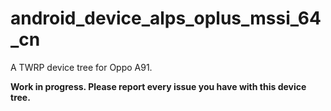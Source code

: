 # android_device_alps_oplus_mssi_64_cn
A TWRP device tree for Oppo A91.

**Work in progress. Please report every issue you have with this device tree.**
